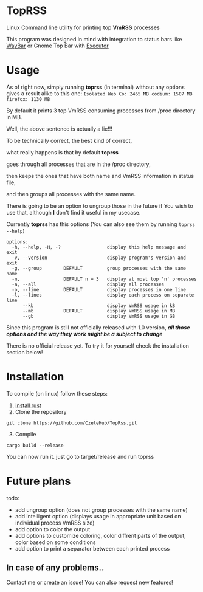 # TopRSS

Linux Command line utility for printing top **VmRSS** processes

This program was designed in mind with integration to status bars like [WayBar](https://github.com/Alexays/Waybar/) or Gnome Top Bar with [Executor](https://extensions.gnome.org/extension/2932/executor/)

# Usage

As of right now, simply running **toprss** (in terminal) without any options gives a result alike to this one:
`Isolated Web Co: 2465 MB codium: 1507 MB firefox: 1130 MB` 

By default it prints 3 top VmRSS consuming processes from /proc directory in MB.

Well, the above sentence is actually a lie!!!

To be technically correct, the best kind of correct,

what really happens is that by default **toprss**

goes through all processes that are in the /proc directory,

then keeps the ones that have both name and VmRSS information in status file,

and then groups all processes with the same name.

There is going to be an option to ungroup those in the future
if You wish to use that, although **I** don't find it useful in my usecase.

Currently **toprss** has this options (You can also see them by running `toprss --help`)
```
options:
  -h, --help, -H, -?                 display this help message and exit
  -v, --version                      display program's version and exit
  -g, --group        DEFAULT         group processes with the same name
  -n,                DEFAULT n = 3   display at most top 'n' processes
  -a, --all                          display all processes
  -o, --line         DEFAULT         display processes in one line 
  -l, --lines                        display each process on separate line
      --kb                           display VmRSS usage in kB
      --mb           DEFAULT         display VmRSS usage in MB
      --gb                           display VmRSS usage in GB
```

Since this program is still not officially released with 1.0 version, ***all those options and the way they work might be a subject to change***

There is no official release yet.
To try it for yourself check the installation section below!

# Installation

To compile (on linux) follow these steps:
1. [install rust](https://www.rust-lang.org/tools/install)
2. Clone the repository
```
git clone https://github.com/CzeleHub/TopRss.git
```
3. Compile
```
cargo build --release
```

You can now run it. just go to target/release and run toprss

# Future plans
todo:
 - add ungroup option (does not group processes with the same name)
 - add intelligent option (displays usage in appropriate unit based on individual process VmRSS size)
 - add option to color the output
 - add options to customize coloring, color diffrent parts of the output, color based on some conditions
 - add option to print a separator between each printed process

## In case of any problems..

Contact me or create an issue!
You can also request new features!